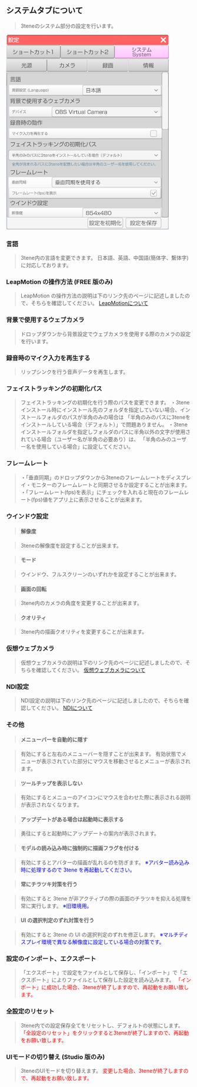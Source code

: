 ## システムタブについて

>3teneのシステム部分の設定を行います。

![画像](image/setting_system1.png "")


### 言語

>3tene内の言語を変更できます。
>日本語、英語、中国語(簡体字、繫体字)に対応しております。


### LeapMotion の操作方法 (FREE 版のみ)

>LeapMotion の操作方法の説明は下のリンク先のページに記述しましたので、そちらを確認してください。
>[LeapMotionについて](#leapmotion.md)


### 背景で使用するウェブカメラ

>ドロップダウンから背景設定でウェブカメラを使用する際のカメラの設定を行います。


### 録音時のマイク入力を再生する

>リップシンクを行う音声データを再生します。


### フェイストラッキングの初期化パス

>フェイストラッキングの初期化を行う際のパスを変更できます。
>・3teneインストール時にインストール先のフォルダを指定していない場合、インストールフォルダのパスが半角のみの場合は
>「半角のみのパスに3teneをインストールしている場合（デフォルト）」で問題ありません。
>・3teneインストールフォルダを指定しフォルダのパスに半角以外の文字が使用されている場合（ユーザー名が半角の必要あり）は、
>「半角のみのユーザー名を使用している場合」に設定してください。


### フレームレート

>・「垂直同期」のドロップダウンから3teneのフレームレートをディスプレイ・モニターのフレームレートと同期させるか設定することが出来ます。
>・「フレームレート(fps)を表示」にチェックを入れると現在のフレームレート(fps)値をアプリ上に表示させることが出来ます。


### ウインドウ設定

>#### 解像度

>3teneの解像度を設定することが出来ます。

>#### モード

>ウインドウ、フルスクリーンのいずれかを設定することが出来ます。

>#### 画面の回転

>3tene内のカメラの角度を変更することが出来ます。

>#### クオリティ

>3tene内の描画クオリティを変更することが出来ます。


### 仮想ウェブカメラ

>仮想ウェブカメラの説明は下のリンク先のページに記述しましたので、そちらを確認してください。
>[仮想ウェブカメラについて](#VirtualWebCamera.md)


### NDI設定

>NDI設定の説明は下のリンク先のページに記述しましたので、そちらを確認してください。
>[NDIについて](#NDI.md)


### その他

>#### メニューバーを自動的に隠す

>有効にすると左右のメニューバーを隠すことが出来ます。
>有効状態でメニューが表示されていた部分にマウスを移動させるとメニューが表示されます。

>#### ツールチップを表示しない

>有効にするとメニューのアイコンにマウスを合わせた際に表示される説明が表示されなくなります。

>#### アップデートがある場合は起動時に表示する

>勇往にすると起動時にアップデートの案内が表示されます。

>#### モデルの読み込み時に強制的に描画フラグを付ける

>有効にするとアバターの描画が乱れるのを防ぎます。
><font color="Blue">※アバター読み込み時に処理するので 3tene を再起動してください。</font>

>#### 常にチラツキ対策を行う

>有効にすると 3tene が非アクティブの際の画面のチラツキを抑える処理を常に実行します。
><font color="Blue">※旧環境用。</font>

>#### UI の選択判定のずれ対策を行う

>有効にすると 3tene の UI の選択判定のずれを修正します。
><font color="Blue">※マルチディスプレイ環境で異なる解像度に設定している場合の対策です。</font>

### 設定のインポート、エクスポート

>「エクスポート」で設定をファイルとして保存し、「インポート」で「エクスポート」によりファイルとして保存した設定を読み込みます。
><font color="Red">「インポート」に成功した場合、3teneが終了しますので、再起動をお願い致します。</font>


### 全設定のリセット

>3tene内での設定保存全てをリセットし、デフォルトの状態にします。
><font color="Red">「全設定のリセット」をクリックすると3teneが終了しますので、再起動をお願い致します。</font>


### UIモードの切り替え (Studio 版のみ)

>3teneのUIモードを切り替えます。
><font color="Red">変更した場合、3teneが終了しますので、再起動をお願い致します。</font>